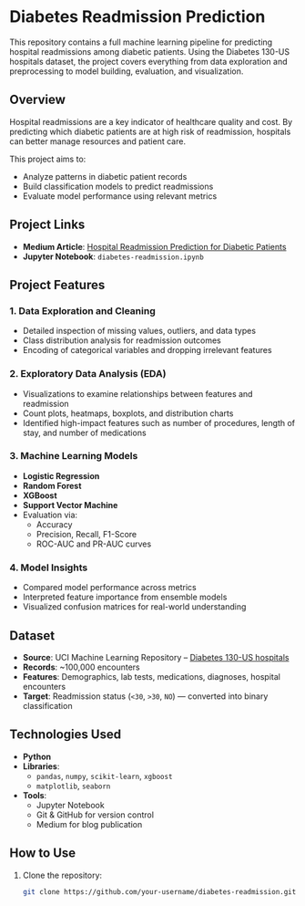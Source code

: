 # Diabetes Readmission Prediction

This repository contains a full machine learning pipeline for predicting hospital readmissions among diabetic patients. Using the Diabetes 130-US hospitals dataset, the project covers everything from data exploration and preprocessing to model building, evaluation, and visualization.

## Overview

Hospital readmissions are a key indicator of healthcare quality and cost. By predicting which diabetic patients are at high risk of readmission, hospitals can better manage resources and patient care.

This project aims to:
- Analyze patterns in diabetic patient records
- Build classification models to predict readmissions
- Evaluate model performance using relevant metrics

## Project Links

- **Medium Article**: [Hospital Readmission Prediction for Diabetic Patients](#)
- **Jupyter Notebook**: `diabetes-readmission.ipynb`

## Project Features

### 1. Data Exploration and Cleaning
- Detailed inspection of missing values, outliers, and data types
- Class distribution analysis for readmission outcomes
- Encoding of categorical variables and dropping irrelevant features

### 2. Exploratory Data Analysis (EDA)
- Visualizations to examine relationships between features and readmission
- Count plots, heatmaps, boxplots, and distribution charts
- Identified high-impact features such as number of procedures, length of stay, and number of medications

### 3. Machine Learning Models
- **Logistic Regression**
- **Random Forest**
- **XGBoost**
- **Support Vector Machine**
- Evaluation via:
  - Accuracy
  - Precision, Recall, F1-Score
  - ROC-AUC and PR-AUC curves

### 4. Model Insights
- Compared model performance across metrics
- Interpreted feature importance from ensemble models
- Visualized confusion matrices for real-world understanding

## Dataset

- **Source**: UCI Machine Learning Repository – [Diabetes 130-US hospitals](https://archive.ics.uci.edu/ml/datasets/diabetes+130-us+hospitals+for+years+1999-2008)
- **Records**: ~100,000 encounters
- **Features**: Demographics, lab tests, medications, diagnoses, hospital encounters
- **Target**: Readmission status (`<30`, `>30`, `NO`) — converted into binary classification

## Technologies Used

- **Python**
- **Libraries**:
  - `pandas`, `numpy`, `scikit-learn`, `xgboost`
  - `matplotlib`, `seaborn`
- **Tools**:
  - Jupyter Notebook
  - Git & GitHub for version control
  - Medium for blog publication

## How to Use

1. Clone the repository:
   ```bash
   git clone https://github.com/your-username/diabetes-readmission.git

